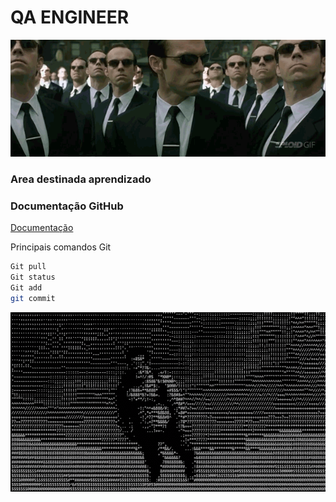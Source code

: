 # QA ENGINEER

![Alt text](./imagens/matrix.gif "O futuro se faz agora")


### Area destinada aprendizado 

### Documentação GitHub
<p align="left">
  <a href="https://docs.github.com/pt/get-started/using-git/pushing-commits-to-a-remote-repository">Documentação</a>
</p>
 
 Principais comandos Git
```bash
Git pull
Git status
Git add
git commit
```


![Alt text](./imagens/igm.gif "Let´s go!")

